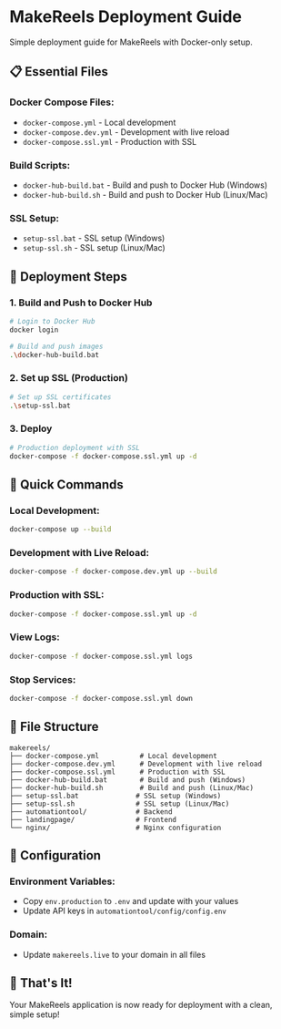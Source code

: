 # MakeReels Deployment Guide

Simple deployment guide for MakeReels with Docker-only setup.

## 📋 **Essential Files**

### **Docker Compose Files:**
- `docker-compose.yml` - Local development
- `docker-compose.dev.yml` - Development with live reload
- `docker-compose.ssl.yml` - Production with SSL

### **Build Scripts:**
- `docker-hub-build.bat` - Build and push to Docker Hub (Windows)
- `docker-hub-build.sh` - Build and push to Docker Hub (Linux/Mac)

### **SSL Setup:**
- `setup-ssl.bat` - SSL setup (Windows)
- `setup-ssl.sh` - SSL setup (Linux/Mac)

## 🚀 **Deployment Steps**

### **1. Build and Push to Docker Hub**
```bash
# Login to Docker Hub
docker login

# Build and push images
.\docker-hub-build.bat
```

### **2. Set up SSL (Production)**
```bash
# Set up SSL certificates
.\setup-ssl.bat
```

### **3. Deploy**
```bash
# Production deployment with SSL
docker-compose -f docker-compose.ssl.yml up -d
```

## 🎯 **Quick Commands**

### **Local Development:**
```bash
docker-compose up --build
```

### **Development with Live Reload:**
```bash
docker-compose -f docker-compose.dev.yml up --build
```

### **Production with SSL:**
```bash
docker-compose -f docker-compose.ssl.yml up -d
```

### **View Logs:**
```bash
docker-compose -f docker-compose.ssl.yml logs
```

### **Stop Services:**
```bash
docker-compose -f docker-compose.ssl.yml down
```

## 📁 **File Structure**

```
makereels/
├── docker-compose.yml          # Local development
├── docker-compose.dev.yml      # Development with live reload
├── docker-compose.ssl.yml      # Production with SSL
├── docker-hub-build.bat        # Build and push (Windows)
├── docker-hub-build.sh         # Build and push (Linux/Mac)
├── setup-ssl.bat              # SSL setup (Windows)
├── setup-ssl.sh               # SSL setup (Linux/Mac)
├── automationtool/            # Backend
├── landingpage/               # Frontend
└── nginx/                     # Nginx configuration
```

## 🔧 **Configuration**

### **Environment Variables:**
- Copy `env.production` to `.env` and update with your values
- Update API keys in `automationtool/config/config.env`

### **Domain:**
- Update `makereels.live` to your domain in all files

## 🎉 **That's It!**

Your MakeReels application is now ready for deployment with a clean, simple setup!


